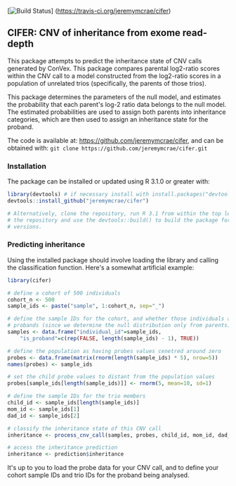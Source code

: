 [![Build Status](https://travis-ci.org/jeremymcrae/cifer.svg?branch=master)]
(https://travis-ci.org/jeremymcrae/cifer)

## CIFER: CNV of inheritance from exome read-depth

This package attempts to predict the inheritance state of CNV calls generated by
ConVex. This package compares parental log2-ratio scores within the CNV call to
a model constructed from the log2-ratio scores in a population of unrelated
trios (specifically, the parents of those trios).

This package determines the parameters of the null model, and estimates the
probability that each parent's log-2 ratio data belongs to the null model. The
estimated probabilities are used to assign both parents into inheritance
categories, which are then used to assign an inheritance state for the proband.

The code is available at: https://github.com/jeremymcrae/cifer, and can be
obtained with: `git clone https://github.com/jeremymcrae/cifer.git`

### Installation
The package can be installed or updated using R 3.1.0 or greater with:
```R
library(devtools) # if necessary install with install.packages("devtools")
devtools::install_github("jeremymcrae/cifer")

# Alternatively, clone the repository, run R 3.1 from within the top level of
# the repository and use the devtools::build() to build the package for other R
# versions.
```

### Predicting inheritance
Using the installed package should involve loading the library and calling the
classification function. Here's a somewhat artificial example:
```R
library(cifer)

# define a cohort of 500 individuals
cohort_n <- 500
sample_ids <- paste("sample", 1:cohort_n, sep="_")

# define the sample IDs for the cohort, and whether those individuals are
# probands (since we determine the null distribution only from parents).
samples <- data.frame("individual_id"=sample_ids,
    "is_proband"=c(rep(FALSE, length(sample_ids) - 1), TRUE))

# define the population as having probes values cenetred around zero
probes <- data.frame(matrix(rnorm(length(sample_ids) * 5), nrow=5))
names(probes) <- sample_ids

# set the child probe values to distant from the population values
probes[sample_ids[length(sample_ids)]] <- rnorm(5, mean=10, sd=1)

# define the sample IDs for the trio members
child_id <- sample_ids[length(sample_ids)]
mom_id <- sample_ids[1]
dad_id <- sample_ids[2]

# classify the inheritance state of this CNV call
inheritance <- process_cnv_call(samples, probes, child_id, mom_id, dad_id)

# access the inheritance prediction
inheritance <- prediction$inheritance
```

It's up to you to load the probe data for your CNV call, and to define your
cohort sample IDs and trio IDs for the proband being analysed.
